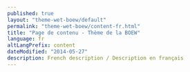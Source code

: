 ```yaml
---
published: true
layout: "theme-wet-boew/default"
permalink: "theme-wet-boew/content-fr.html"
title: "Page de contenu - Thème de la BOEW"
language: fr
altLangPrefix: content
dateModified: "2014-05-27"
description: French description / Description en français
---
```


